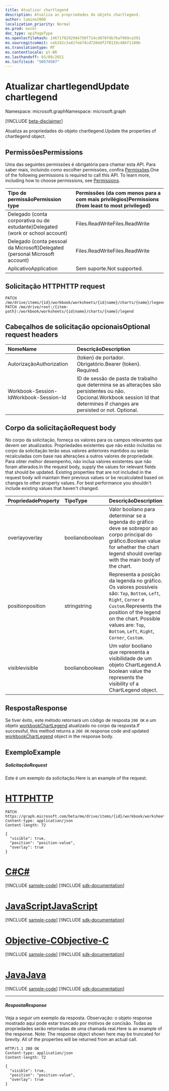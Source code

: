 ```yaml
---
title: Atualizar chartlegend
description: Atualiza as propriedades do objeto chartlegend.
author: lumine2008
localization_priority: Normal
ms.prod: excel
doc_type: apiPageType
ms.openlocfilehash: 14671f02929d4750f714cd870f4b76af969ca391
ms.sourcegitcommit: ceb192c3a41feb74cd720ddf2f0119c48bf1189b
ms.translationtype: MT
ms.contentlocale: pt-BR
ms.lasthandoff: 03/09/2021
ms.locfileid: "50574507"
---
```

# <a name="update-chartlegend"></a><span data-ttu-id="221a2-103">Atualizar chartlegend</span><span class="sxs-lookup"><span data-stu-id="221a2-103">Update chartlegend</span></span>

<span data-ttu-id="221a2-104">Namespace: microsoft.graph</span><span class="sxs-lookup"><span data-stu-id="221a2-104">Namespace: microsoft.graph</span></span>

[!INCLUDE [beta-disclaimer](../../includes/beta-disclaimer.md)]

<span data-ttu-id="221a2-105">Atualiza as propriedades do objeto chartlegend.</span><span class="sxs-lookup"><span data-stu-id="221a2-105">Update the properties of chartlegend object.</span></span>
## <a name="permissions"></a><span data-ttu-id="221a2-106">Permissões</span><span class="sxs-lookup"><span data-stu-id="221a2-106">Permissions</span></span>
<span data-ttu-id="221a2-p101">Uma das seguintes permissões é obrigatória para chamar esta API. Para saber mais, incluindo como escolher permissões, confira [Permissões](/graph/permissions-reference).</span><span class="sxs-lookup"><span data-stu-id="221a2-p101">One of the following permissions is required to call this API. To learn more, including how to choose permissions, see [Permissions](/graph/permissions-reference).</span></span>

|<span data-ttu-id="221a2-109">Tipo de permissão</span><span class="sxs-lookup"><span data-stu-id="221a2-109">Permission type</span></span>      | <span data-ttu-id="221a2-110">Permissões (da com menos para a com mais privilégios)</span><span class="sxs-lookup"><span data-stu-id="221a2-110">Permissions (from least to most privileged)</span></span>              |
|:--------------------|:---------------------------------------------------------|
|<span data-ttu-id="221a2-111">Delegado (conta corporativa ou de estudante)</span><span class="sxs-lookup"><span data-stu-id="221a2-111">Delegated (work or school account)</span></span> | <span data-ttu-id="221a2-112">Files.ReadWrite</span><span class="sxs-lookup"><span data-stu-id="221a2-112">Files.ReadWrite</span></span>    |
|<span data-ttu-id="221a2-113">Delegado (conta pessoal da Microsoft)</span><span class="sxs-lookup"><span data-stu-id="221a2-113">Delegated (personal Microsoft account)</span></span> | <span data-ttu-id="221a2-114">Files.ReadWrite</span><span class="sxs-lookup"><span data-stu-id="221a2-114">Files.ReadWrite</span></span>    |
|<span data-ttu-id="221a2-115">Aplicativo</span><span class="sxs-lookup"><span data-stu-id="221a2-115">Application</span></span> | <span data-ttu-id="221a2-116">Sem suporte.</span><span class="sxs-lookup"><span data-stu-id="221a2-116">Not supported.</span></span> |

## <a name="http-request"></a><span data-ttu-id="221a2-117">Solicitação HTTP</span><span class="sxs-lookup"><span data-stu-id="221a2-117">HTTP request</span></span>
<!-- { "blockType": "ignored" } -->
```http
PATCH /me/drive/items/{id}/workbook/worksheets/{id|name}/charts/{name}/legend
PATCH /me/drive/root:/{item-path}:/workbook/worksheets/{id|name}/charts/{name}/legend
```
## <a name="optional-request-headers"></a><span data-ttu-id="221a2-118">Cabeçalhos de solicitação opcionais</span><span class="sxs-lookup"><span data-stu-id="221a2-118">Optional request headers</span></span>
| <span data-ttu-id="221a2-119">Nome</span><span class="sxs-lookup"><span data-stu-id="221a2-119">Name</span></span>       | <span data-ttu-id="221a2-120">Descrição</span><span class="sxs-lookup"><span data-stu-id="221a2-120">Description</span></span>|
|:-----------|:-----------|
| <span data-ttu-id="221a2-121">Autorização</span><span class="sxs-lookup"><span data-stu-id="221a2-121">Authorization</span></span>  | <span data-ttu-id="221a2-p102">{token} de portador. Obrigatório.</span><span class="sxs-lookup"><span data-stu-id="221a2-p102">Bearer {token}. Required.</span></span> |
| <span data-ttu-id="221a2-124">Workbook-Session-Id</span><span class="sxs-lookup"><span data-stu-id="221a2-124">Workbook-Session-Id</span></span>  | <span data-ttu-id="221a2-p103">ID de sessão de pasta de trabalho que determina se as alterações são persistentes ou não. Opcional.</span><span class="sxs-lookup"><span data-stu-id="221a2-p103">Workbook session Id that determines if changes are persisted or not. Optional.</span></span>|

## <a name="request-body"></a><span data-ttu-id="221a2-127">Corpo da solicitação</span><span class="sxs-lookup"><span data-stu-id="221a2-127">Request body</span></span>
<span data-ttu-id="221a2-p104">No corpo da solicitação, forneça os valores para os campos relevantes que devem ser atualizados. Propriedades existentes que não estão incluídas no corpo da solicitação terão seus valores anteriores mantidos ou serão recalculadas com base nas alterações a outros valores de propriedade. Para obter melhor desempenho, não inclua valores existentes que não foram alterados.</span><span class="sxs-lookup"><span data-stu-id="221a2-p104">In the request body, supply the values for relevant fields that should be updated. Existing properties that are not included in the request body will maintain their previous values or be recalculated based on changes to other property values. For best performance you shouldn't include existing values that haven't changed.</span></span>

| <span data-ttu-id="221a2-131">Propriedade</span><span class="sxs-lookup"><span data-stu-id="221a2-131">Property</span></span>     | <span data-ttu-id="221a2-132">Tipo</span><span class="sxs-lookup"><span data-stu-id="221a2-132">Type</span></span>   |<span data-ttu-id="221a2-133">Descrição</span><span class="sxs-lookup"><span data-stu-id="221a2-133">Description</span></span>|
|:---------------|:--------|:----------|
|<span data-ttu-id="221a2-134">overlay</span><span class="sxs-lookup"><span data-stu-id="221a2-134">overlay</span></span>|<span data-ttu-id="221a2-135">booliano</span><span class="sxs-lookup"><span data-stu-id="221a2-135">boolean</span></span>|<span data-ttu-id="221a2-136">Valor booliano para determinar se a legenda do gráfico deve se sobrepor ao corpo principal do gráfico.</span><span class="sxs-lookup"><span data-stu-id="221a2-136">Boolean value for whether the chart legend should overlap with the main body of the chart.</span></span>|
|<span data-ttu-id="221a2-137">position</span><span class="sxs-lookup"><span data-stu-id="221a2-137">position</span></span>|<span data-ttu-id="221a2-138">string</span><span class="sxs-lookup"><span data-stu-id="221a2-138">string</span></span>|<span data-ttu-id="221a2-p105">Representa a posição da legenda no gráfico. Os valores possíveis são: `Top`, `Bottom`, `Left`, `Right`, `Corner` e `Custom`.</span><span class="sxs-lookup"><span data-stu-id="221a2-p105">Represents the position of the legend on the chart. Possible values are: `Top`, `Bottom`, `Left`, `Right`, `Corner`, `Custom`.</span></span>|
|<span data-ttu-id="221a2-141">visible</span><span class="sxs-lookup"><span data-stu-id="221a2-141">visible</span></span>|<span data-ttu-id="221a2-142">booliano</span><span class="sxs-lookup"><span data-stu-id="221a2-142">boolean</span></span>|<span data-ttu-id="221a2-143">Um valor booliano que representa a visibilidade de um objeto ChartLegend.</span><span class="sxs-lookup"><span data-stu-id="221a2-143">A boolean value the represents the visibility of a ChartLegend object.</span></span>|

## <a name="response"></a><span data-ttu-id="221a2-144">Resposta</span><span class="sxs-lookup"><span data-stu-id="221a2-144">Response</span></span>

<span data-ttu-id="221a2-145">Se tiver êxito, este método retornará um código de resposta `200 OK` e um objeto [workbookChartLegend](../resources/workbookchartlegend.md) atualizado no corpo da resposta.</span><span class="sxs-lookup"><span data-stu-id="221a2-145">If successful, this method returns a `200 OK` response code and updated [workbookChartLegend](../resources/workbookchartlegend.md) object in the response body.</span></span>
## <a name="example"></a><span data-ttu-id="221a2-146">Exemplo</span><span class="sxs-lookup"><span data-stu-id="221a2-146">Example</span></span>
##### <a name="request"></a><span data-ttu-id="221a2-147">Solicitação</span><span class="sxs-lookup"><span data-stu-id="221a2-147">Request</span></span>
<span data-ttu-id="221a2-148">Este é um exemplo da solicitação.</span><span class="sxs-lookup"><span data-stu-id="221a2-148">Here is an example of the request.</span></span>

# <a name="http"></a>[<span data-ttu-id="221a2-149">HTTP</span><span class="sxs-lookup"><span data-stu-id="221a2-149">HTTP</span></span>](#tab/http)
<!-- {
  "blockType": "request",
  "name": "update_chartlegend"
}-->
```http
PATCH https://graph.microsoft.com/beta/me/drive/items/{id}/workbook/worksheets/{id|name}/charts/{name}/legend
Content-type: application/json
Content-length: 72

{
  "visible": true,
  "position": "position-value",
  "overlay": true
}
```
# <a name="c"></a>[<span data-ttu-id="221a2-150">C#</span><span class="sxs-lookup"><span data-stu-id="221a2-150">C#</span></span>](#tab/csharp)
[!INCLUDE [sample-code](../includes/snippets/csharp/update-chartlegend-csharp-snippets.md)]
[!INCLUDE [sdk-documentation](../includes/snippets/snippets-sdk-documentation-link.md)]

# <a name="javascript"></a>[<span data-ttu-id="221a2-151">JavaScript</span><span class="sxs-lookup"><span data-stu-id="221a2-151">JavaScript</span></span>](#tab/javascript)
[!INCLUDE [sample-code](../includes/snippets/javascript/update-chartlegend-javascript-snippets.md)]
[!INCLUDE [sdk-documentation](../includes/snippets/snippets-sdk-documentation-link.md)]

# <a name="objective-c"></a>[<span data-ttu-id="221a2-152">Objective-C</span><span class="sxs-lookup"><span data-stu-id="221a2-152">Objective-C</span></span>](#tab/objc)
[!INCLUDE [sample-code](../includes/snippets/objc/update-chartlegend-objc-snippets.md)]
[!INCLUDE [sdk-documentation](../includes/snippets/snippets-sdk-documentation-link.md)]

# <a name="java"></a>[<span data-ttu-id="221a2-153">Java</span><span class="sxs-lookup"><span data-stu-id="221a2-153">Java</span></span>](#tab/java)
[!INCLUDE [sample-code](../includes/snippets/java/update-chartlegend-java-snippets.md)]
[!INCLUDE [sdk-documentation](../includes/snippets/snippets-sdk-documentation-link.md)]

---

##### <a name="response"></a><span data-ttu-id="221a2-154">Resposta</span><span class="sxs-lookup"><span data-stu-id="221a2-154">Response</span></span>
<span data-ttu-id="221a2-p106">Veja a seguir um exemplo da resposta. Observação: o objeto response mostrado aqui pode estar truncado por motivos de concisão. Todas as propriedades serão retornadas de uma chamada real.</span><span class="sxs-lookup"><span data-stu-id="221a2-p106">Here is an example of the response. Note: The response object shown here may be truncated for brevity. All of the properties will be returned from an actual call.</span></span>
<!-- {
  "blockType": "response",
  "truncated": true,
  "@odata.type": "microsoft.graph.workbookChartLegend"
} -->
```http
HTTP/1.1 200 OK
Content-type: application/json
Content-length: 72

{
  "visible": true,
  "position": "position-value",
  "overlay": true
}
```

<!-- uuid: 8fcb5dbc-d5aa-4681-8e31-b001d5168d79
2015-10-25 14:57:30 UTC -->
<!--
{
  "type": "#page.annotation",
  "description": "Update chartlegend",
  "keywords": "",
  "section": "documentation",
  "tocPath": "",
  "suppressions": [
  ]
}
-->


